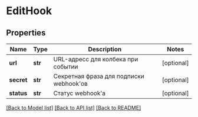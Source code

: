# EditHook

## Properties
Name | Type | Description | Notes
------------ | ------------- | ------------- | -------------
**url** | **str** | URL-адресс для колбека при событии | [optional] 
**secret** | **str** | Секретная фраза для подписки webhook&#x27;ов | [optional] 
**status** | **str** | Статус webhook&#x27;а | [optional] 

[[Back to Model list]](../README.md#documentation-for-models) [[Back to API list]](../README.md#documentation-for-api-endpoints) [[Back to README]](../README.md)

